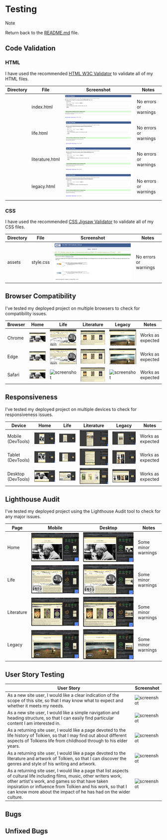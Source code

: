 # Testing

> [!NOTE]  
> Return back to the [README.md](README.md) file.

## Code Validation

### HTML

I have used the recommended [HTML W3C Validator](https://validator.w3.org) to validate all of my HTML files.

| Directory | File | Screenshot | Notes |
| --- | --- | --- | --- |
|  | index.html | ![screenshot](documentation/validation/screenshot-validator-index.html.png) | No errors or warnings |
|  | life.html | ![screenshot](documentation/validation/screenshot-validator-life.png) | No errors or warnings |
|  | literature.html | ![screenshot](documentation/validation/screenshot-validator-literature.png) | No errors or warnings |
|  | legacy.html | ![screenshot](documentation/validation/screenshot-validator-legacy.png) | No errors or warnings |

### CSS

I have used the recommended [CSS Jigsaw Validator](https://jigsaw.w3.org/css-validator) to validate all of my CSS files.

| Directory | File | Screenshot | Notes |
| --- | --- | --- | --- |
| assets | style.css | ![screenshot](documentation/validation/screenshot-validator-css.png) | No errors or warnings |

## Browser Compatibility

I've tested my deployed project on multiple browsers to check for compatibility issues.

| Browser | Home | Life | Literature | Legacy | Notes |
| --- | --- | --- | --- | --- | --- |
| Chrome | ![screenshot](documentation/browser-compatability/screenshot-chrome-home.png) | ![screenshot](documentation/browser-compatability/screenshot-chrome-life.png) | ![screenshot](documentation/browser-compatability/screenshot-chrome-literature.png) | ![screenshot](documentation/browser-compatability/screenshot-chrome-legacy.png) | Works as expected |
| Edge | ![screenshot](documentation/browser-compatability/screenshot-edge-home.png) | ![screenshot](documentation/browser-compatability/screenshot-edge-life.png) | ![screenshot](documentation/browser-compatability/screenshot-edge-literature.png) | ![screenshot](documentation/browser-compatability/screenshot-edge-legacy.png) | Works as expected |
| Safari | ![screenshot](documentation/browser-compatability/screenshot-safari-home.png) | ![screenshot](documentation/browser-compatability/screenshot-safari-life.png) | ![screenshot](documentation/browser-compatability/screenshot-safari-literature.png) | ![screenshot](documentation/browser-compatability/screenshot-safari-legacy.png) | Works as expected |

## Responsiveness

I've tested my deployed project on multiple devices to check for responsiveness issues.

| Device | Home | Life | Literature | Legacy | Notes  |
| --- | --- | --- | --- | --- | --- |
| Mobile (DevTools) | ![screenshot](documentation/responsiveness/responsive-home-mobile.png) | ![screenshot](documentation/responsiveness/responsive-life-mobile.png) | ![screenshot](documentation/responsiveness/responsive-literature-mobile.png) | ![screenshot](documentation/responsiveness/responsive-legacy-mobile.png) | Works as expected |
| Tablet (DevTools) | ![screenshot](documentation/responsiveness/responsive-home-tablet.png) | ![screenshot](documentation/responsiveness/responsive-life-tablet.png) | ![screenshot](documentation/responsiveness/responsive-literature-tablet.png) | ![screenshot](documentation/responsiveness/responsive-legacy-tablet.png) | Works as expected |
| Desktop (DevTools) | ![screenshot](documentation/responsiveness/responsive-home-desktop.png) | ![screenshot](documentation/responsiveness/responsive-life-desktop.png) | ![screenshot](documentation/responsiveness/responsive-literature-desktop.png) | ![screenshot](documentation/responsiveness/responsive-legacy-desktop.png) | Works as expected |

## Lighthouse Audit

I've tested my deployed project using the Lighthouse Audit tool to check for any major issues.

| Page | Mobile | Desktop | Notes |
| --- | --- | --- | --- |
| Home | ![screenshot](documentation/lighthouse-audit/lighthouse-mobile-home.png) | ![screenshot](documentation/lighthouse-audit/lighthouse-desktop-home.png) | Some minor warnings |
| Life | ![screenshot](documentation/lighthouse-audit/lighthouse-mobile-life.png) | ![screenshot](documentation/lighthouse-audit/lighthouse-desktop-life.png) | Some minor warnings |
| Literature | ![screenshot](documentation/lighthouse-audit/lighthouse-mobile-literature.png) | ![screenshot](documentation/lighthouse-audit/lighthouse-desktop-literature.png) | Some minor warnings |
| Legacy | ![screenshot](documentation/lighthouse-audit/lighthouse-mobile-legacy.png) | ![screenshot](documentation/lighthouse-audit/lighthouse-desktop-legacy.png) | Some minor warnings |

## User Story Testing

| User Story | Screenshot |
| --- | --- |
| As a new site user, I would like a clear indication of the scope of this site, so that I may know what to expect and whether it meets my needs. | ![screenshot]() |
| As a new site user, I would like a simple navigation and heading structure, so that I can easily find particular content I am interested in. | ![screenshot]() |
| As a returning site user, I would like a page devoted to the life history of Tolkien, so that I may find out about different aspects of Tolkiens life from childhood through to his elder years. | ![screenshot]() |
| As a returning site user, I would like a page devoted to the literature and artwork of Tolkien, so that I can discover the genres and style of his writing and artwork. | ![screenshot]() |
| As a returning site user, I would like a page that list aspects of cultural life including films, music, other writers work, other artist's work, and games so that have taken inpsiration or influence from Tolkien and his work, so that I can know more about the impact of he has had on the wider culture. | ![screenshot]() |

## Bugs

## Unfixed Bugs

